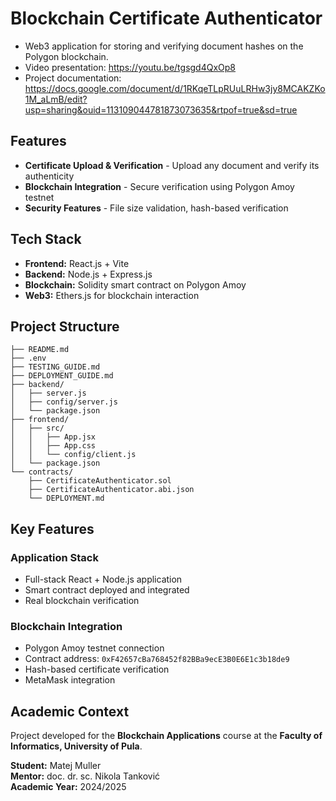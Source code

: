# Blockchain Certificate Authenticator

-   Web3 application for storing and verifying document hashes on the Polygon blockchain.
-   Video presentation: https://youtu.be/tgsgd4QxOp8
-   Project documentation: https://docs.google.com/document/d/1RKqeTLpRUuLRHw3jy8MCAKZKo1M_aLmB/edit?usp=sharing&ouid=113109044781873073635&rtpof=true&sd=true

## Features

-   **Certificate Upload & Verification** - Upload any document and verify its authenticity
-   **Blockchain Integration** - Secure verification using Polygon Amoy testnet
-   **Security Features** - File size validation, hash-based verification

## Tech Stack

-   **Frontend:** React.js + Vite
-   **Backend:** Node.js + Express.js
-   **Blockchain:** Solidity smart contract on Polygon Amoy
-   **Web3:** Ethers.js for blockchain interaction

## Project Structure

```
├── README.md
├── .env
├── TESTING_GUIDE.md
├── DEPLOYMENT_GUIDE.md
├── backend/
│   ├── server.js
│   ├── config/server.js
│   └── package.json
├── frontend/
│   ├── src/
│   │   ├── App.jsx
│   │   ├── App.css
│   │   └── config/client.js
│   └── package.json
└── contracts/
    ├── CertificateAuthenticator.sol
    ├── CertificateAuthenticator.abi.json
    └── DEPLOYMENT.md
```

## Key Features

### Application Stack

-   Full-stack React + Node.js application
-   Smart contract deployed and integrated
-   Real blockchain verification

### Blockchain Integration

-   Polygon Amoy testnet connection
-   Contract address: `0xF42657cBa768452f82BBa9ecE3B0E6E1c3b18de9`
-   Hash-based certificate verification
-   MetaMask integration

## Academic Context

Project developed for the **Blockchain Applications** course at the **Faculty of Informatics, University of Pula**.

**Student:** Matej Muller  
**Mentor:** doc. dr. sc. Nikola Tanković  
**Academic Year:** 2024/2025
